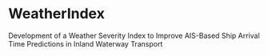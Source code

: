 # WeatherIndex
Development of a Weather Severity Index to Improve AIS-Based Ship Arrival Time Predictions in Inland Waterway Transport
